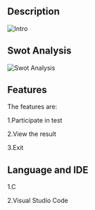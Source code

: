Description
----------------------
![Intro](https://user-images.githubusercontent.com/98965702/153711088-bea6e4cc-ea44-4d6b-bd68-85c2260986c5.png)

Swot Analysis
----------------------
![Swot Analysis](https://user-images.githubusercontent.com/98965702/153711198-1abc2176-fe34-42cf-8ac8-a8ea638c3e2b.png)

Features
------------------

The features are:


1.Participate in test


2.View the result

3.Exit


Language and IDE
-----------------------

1.C

2.Visual Studio Code
